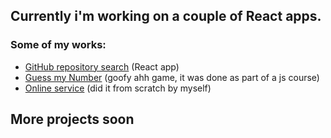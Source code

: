 

## Currently i'm working on a couple of React apps.

### Some of my works: 
<ul>
<li><a href = 'https://chuchalice.github.io/API-github/'>GitHub repository search</a> (React app)</li>
<li><a href = 'https://chuchalice.github.io/guessMyNumber/'>Guess my Number</a> (goofy ahh game, it was done as part of a js course)</li>
<li><a href = 'https://chuchalice.github.io/kata_case_webcore/'>Online service</a> (did it from scratch by myself)</li> 
</ul>

## More projects soon


<!--
**chuchalice/chuchalice** is a ✨ _special_ ✨ repository because its `README.md` (this file) appears on your GitHub profile.


-->
